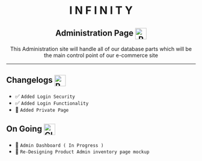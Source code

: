 <h1 align="center"> I N F I N I T Y</h1>
<h2 align="center">Administration Page <img src="https://raw.githubusercontent.com/Tarikul-Islam-Anik/Animated-Fluent-Emojis/master/Emojis/Smilies/Robot.png" alt="Robot" align="center" width="30" height="30" /></h2>
<p align="center">This Administration site will handle all of our database parts which will be the main control point of our e-commerce site</p>
<hr>

## Changelogs <img src="https://raw.githubusercontent.com/Tarikul-Islam-Anik/Animated-Fluent-Emojis/master/Emojis/Travel%20and%20places/Roller%20Coaster.png" alt="Roller Coaster" align="center" width="30" height="30" />
* ✅ ` Added Login Security `
* ✅ ` Added Login Functionality `
* 🚀 ` Added Private Page `

## On Going <img src="https://raw.githubusercontent.com/Tarikul-Islam-Anik/Animated-Fluent-Emojis/master/Emojis/Travel%20and%20places/Cloud%20with%20Lightning%20and%20Rain.png" alt="Cloud with Lightning and Rain" width="30" height="30" align="center" />
* 👷 ` Admin Dashboard ( In Progress )  `
* 🎨 ` Re-Designing Product Admin inventory page mockup `
  

